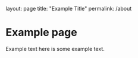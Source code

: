 layout: page
title: "Example Title"
permalink: /about

# Example page

Example text here is some example text.
